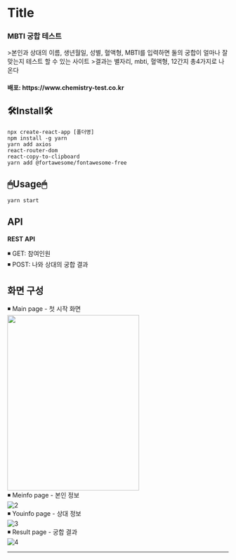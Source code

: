 # Title

<h3>MBTI 궁합 테스트</h3>
    >본인과 상대의 이름, 생년월일, 성별, 혈액형, MBTI를 입력하면 둘의 궁합이 얼마나 잘 맞는지 테스트 할 수 있는 사이트   
    >결과는 별자리, mbti, 혈액형, 12간지 총4가지로 나온다   
<h4>배포: https://www.chemistry-test.co.kr

## 🛠Install🛠

```
npx create-react-app [폴더명]
npm install -g yarn
yarn add axios
react-router-dom
react-copy-to-clipboard
yarn add @fortawesome/fontawesome-free
```

## 🖱Usage🖱

```
yarn start
```

## API

<strong>REST API</strong>

◾ GET: 참여인원  
◾ POST: 나와 상대의 궁합 결과

## 화면 구성

◾ Main page - 첫 시작 화면
</br>
<img src="https://user-images.githubusercontent.com/76987275/152198419-a8f78096-2ab1-4b80-b9bb-bdbf498cdfa4.PNG" width="300px" height="400px" alt/>
</br>
◾ Meinfo page - 본인 정보
</br>
![2](https://user-images.githubusercontent.com/76987275/152198434-b1cadc7d-246e-4a62-bf56-303f7a8036c3.PNG)
</br>
◾ Youinfo page - 상대 정보
</br>
![3](https://user-images.githubusercontent.com/76987275/152198430-f33f63bd-aad2-43b9-a679-1e28b1e52b5a.PNG)
</br>
◾ Result page - 궁합 결과
</br>
![4](https://user-images.githubusercontent.com/76987275/152198427-5eacb785-7655-4986-8519-d60c8f083555.PNG)
</br>

---

